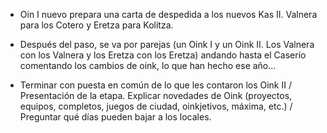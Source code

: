 [nombre]: <> (Paso)
[sidebar]: <> (Paso)
[icon]: <> (fa-map-signs)
[exit]: <> (exit)

- Oin I nuevo prepara una carta de despedida a los nuevos Kas II. Valnera para los Cotero y Eretza para Kolitza.

- Después del paso, se va por parejas (un Oink I y un Oink II. Los Valnera con los Valnera y los Eretza con los Eretza) andando hasta el Caserío comentando los cambios de oink, lo que han hecho ese año...

- Terminar con puesta en común de lo que les contaron los Oink II / Presentación de la etapa. Explicar novedades de Oink (proyectos, equipos, completos, juegos de ciudad, oinkjetivos, máxima, etc.) / Preguntar qué días pueden bajar a los locales.
